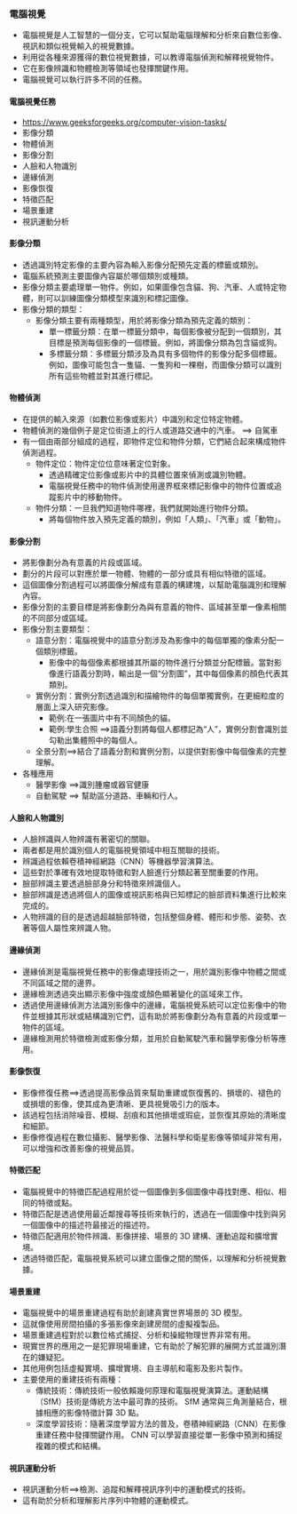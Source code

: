 ### 電腦視覺
- 電腦視覺是人工智慧的一個分支，它可以幫助電腦理解和分析來自數位影像、視訊和類似視覺輸入的視覺數據。
- 利用從各種來源獲得的數位視覺數據，可以教導電腦偵測和解釋視覺物件。
- 它在影像辨識和物體檢測等領域也發揮關鍵作用。
- 電腦視覺可以執行許多不同的任務。
#### 電腦視覺任務
- https://www.geeksforgeeks.org/computer-vision-tasks/
- 影像分類
- 物體偵測
- 影像分割
- 人臉和人物識別
- 邊緣偵測
- 影像恢復
- 特徵匹配
- 場景重建
- 視訊運動分析

#### 影像分類
- 透過識別特定影像的主要內容為輸入影像分配預先定義的標籤或類別。
- 電腦系統預測主要圖像內容屬於哪個類別或種類。
- 影像分類主要處理單一物件。例如，如果圖像包含貓、狗、汽車、人或特定物體，則可以訓練圖像分類模型來識別和標記圖像。
- 影像分類的類型：
  - 影像分類主要有兩種類型，用於將影像分類為預先定義的類別：
    - 單一標籤分類：在單一標籤分類中，每個影像被分配到一個類別，其目標是預測每個影像的一個標籤。例如，將圖像分類為包含貓或狗。
    - 多標籤分類：多標籤分類涉及為具有多個物件的影像分配多個標籤。例如，圖像可能包含一隻貓、一隻狗和一棵樹，而圖像分類可以識別所有這些物體並對其進行標記。

#### 物體偵測
- 在提供的輸入來源（如數位影像或影片）中識別和定位特定物體。
- 物體偵測的幾個例子是定位街道上的行人或道路交通中的汽車。 ==> 自駕車
- 有一個由兩部分組成的過程，即物件定位和物件分類，它們結合起來構成物件偵測過程。
  - 物件定位：物件定位位意味著定位對象。
    - 透過精確定位影像或影片中的具體位置來偵測或識別物體。
    - 電腦視覺任務中的物件偵測使用邊界框來標記影像中的物件位置或追蹤影片中的移動物件。
  - 物件分類：一旦我們知道物件哪裡，我們就開始進行物件分類。
    - 將每個物件放入預先定義的類別，例如「人類」、「汽車」或「動物」。
#### 影像分割
- 將影像劃分為有意義的片段或區域。
- 劃分的片段可以對應於單一物體、物體的一部分或具有相似特徵的區域。
- 這個圖像分割過程可以將圖像分解成有意義的構建塊，以幫助電腦識別和理解內容。
- 影像分割的主要目標是將影像劃分為與有意義的物件、區域甚至單一像素相關的不同部分或區域。
- 影像分割主要類型：
  - 語意分割：電腦視覺中的語意分割涉及為影像中的每個單獨的像素分配一個類別標籤。
    - 影像中的每個像素都根據其所屬的物件進行分類並分配標籤。當對影像進行語義分割時，輸出是一個“分割圖”，其中每個像素的顏色代表其類別。
  - 實例分割：實例分割透過識別和描繪物件的每個單獨實例，在更細粒度的層面上深入研究影像。
    - 範例:在一張圖片中有不同顏色的貓。
    - 範例:學生合照 ==>語義分割將每個人都標記為“人”，實例分割會識別並勾勒出集體照中的每個人。
  - 全景分割==>結合了語義分割和實例分割，以提供對影像中每個像素的完整理解。
- 各種應用
  - 醫學影像 ==>識別腫瘤或器官健康
  - 自動駕駛 ==> 幫助區分道路、車輛和行人。
#### 人臉和人物識別
- 人臉辨識與人物辨識有著密切的關聯。
- 兩者都是用於識別個人的電腦視覺領域中相互關聯的技術。
- 辨識過程依賴卷積神經網路（CNN）等機器學習演算法。
- 這些對於準確有效地提取特徵和對人臉進行分類起著至關重要的作用。
- 臉部辨識主要透過臉部身分和特徵來辨識個人。
- 臉部辨識是透過將個人的圖像或視訊影格與已知標記的臉部資料集進行比較來完成的。
- 人物辨識的目的是透過超越臉部特徵，包括整個身體、體形和步態、姿勢、衣著等個人屬性來辨識人物。
#### 邊緣偵測
- 邊緣偵測是電腦視覺任務中的影像處理技術之一，用於識別影像中物體之間或不同區域之間的邊界。
- 邊緣檢測透過突出顯示影像中強度或顏色顯著變化的區域來工作。
- 透過使用邊緣偵測方法識別影像中的邊緣，電腦視覺系統可以定位影像中的物件並根據其形狀或結構識別它們，這有助於將影像劃分為有意義的片段或單一物件的區域。
- 邊緣檢測用於特徵檢測或影像分類，並用於自動駕駛汽車和醫學影像分析等應用。
#### 影像恢復
- 影像修復任務==>透過提高影像品質來幫助重建或恢復舊的、損壞的、褪色的或損壞的影像，使其成為更清晰、更具視覺吸引力的版本。
- 該過程包括消除噪音、模糊、刮痕和其他損壞或瑕疵，並恢復其原始的清晰度和細節。
- 影像修復過程在數位攝影、醫學影像、法醫科學和衛星影像等領域非常有用，可以增強和改善影像的視覺品質。

#### 特徵匹配
- 電腦視覺中的特徵匹配過程用於從一個圖像到多個圖像中尋找對應、相似、相同的特徵或點。
- 特徵匹配是透過使用最近鄰搜尋等技術來執行的，透過在一個圖像中找到與另一個圖像中的描述符最接近的描述符。
- 特徵匹配適用於物件辨識、影像拼接、場景的 3D 建構、運動追蹤和擴增實境。
- 透過特徵匹配，電腦視覺系統可以建立圖像之間的關係，以理解和分析視覺數據。

#### 場景重建
- 電腦視覺中的場景重建過程有助於創建真實世界場景的 3D 模型。
- 這就像使用房間拍攝的多張影像來創建房間的虛擬複製品。
- 場景重建過程對於以數位格式捕捉、分析和操縱物理世界非常有用。
- 現實世界的應用之一是犯罪現場重建，它有助於了解犯罪的展開方式並識別潛在的嫌疑犯。
- 其他用例包括虛擬實境、擴增實境、自主導航和電影及影片製作。
- 主要使用的重建技術有兩種：
  - 傳統技術：傳統技術一般依賴幾何原理和電腦視覺演算法。運動結構（SfM）技術是傳統方法中最可靠的技術。 SfM 通常與三角測量結合，根據相應的影像特徵計算 3D 點。
  - 深度學習技術：隨著深度學習方法的普及，卷積神經網路（CNN）在影像重建任務中發揮關鍵作用。 CNN 可以學習直接從單一影像中預測和捕捉複雜的模式和結構。
#### 視訊運動分析
- 視訊運動分析==>檢測、追蹤和解釋視訊序列中的運動模式的技術。
- 這有助於分析和理解影片序列中物體的運動模式。

